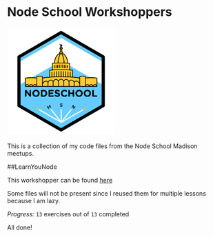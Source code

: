 # Node School Workshoppers

<img src="nodeSchoolMadison.png" height="250px"/>

This is a collection of my code files from the Node School Madison meetups. 

##LearnYouNode

This workshopper can be found [here](https://github.com/workshopper/learnyounode)

Some files will not be present since I reused them for multiple lessons because I am lazy.

*Progress:* `13` exercises out of `13` completed

All done!
